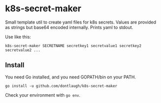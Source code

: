 # k8s-secret-maker

Small template util to create yaml files for k8s secrets. Values are provided as
strings but base64 encoded internally. Prints yaml to stdout.

Use like this:

```
k8s-secret-maker SECRETNAME secretkey1 secretvalue1 secretkey2 secretvalue2 ...
```

## Install

You need Go installed, and you need GOPATH/bin on your PATH.

```
go install -u github.com/dontlaugh/k8s-secret-maker
```

Check your environment with `go env`.

